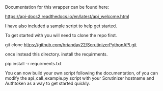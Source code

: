 
Documentation for this wrapper can be found here: 

https://api-docs2.readthedocs.io/en/latest/api_welcome.html

I have also included a sample script to help get started. 

To get started with you will need to clone the repo first. 

git clone https://github.com/briandav22/ScrutinizerPythonAPI.git

once instead this directory. install the requirments. 

pip install -r requirments.txt 

You can now build your own script following the documentation, of you can modify the api_call_example.py script with your Scrutinizer hostname and Authtoken as a way to get started quickly. 
